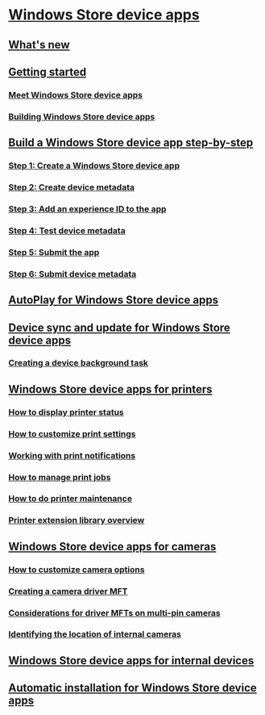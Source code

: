 # [Windows Store device apps](index.md)
## [What's new](what-s-new.md)
## [Getting started](getting-started.md)
### [Meet Windows Store device apps](meet-windows-store-device-apps.md)
### [Building Windows Store device apps](the-workflow.md)
## [Build a Windows Store device app step-by-step](build-a-windows-store-device-app-step-by-step.md)
### [Step 1: Create a Windows Store device app](step-1--create-a-windows-store-device-app.md)
### [Step 2: Create device metadata](step-2--create-device-metadata.md)
### [Step 3: Add an experience ID to the app](step-3--add-an-experience-id-to-the-app.md)
### [Step 4: Test device metadata](step-4--test-device-metadata.md)
### [Step 5: Submit the app](step-5--submit-the-app.md)
### [Step 6: Submit device metadata](step-6--submit-device-metadata.md)
## [AutoPlay for Windows Store device apps](autoplay-for-windows-store-device-apps.md)
## [Device sync and update for Windows Store device apps](device-sync-and-update-for-windows-store-device-apps.md)
### [Creating a device background task](how-to-create-a-device-background-task.md)
## [Windows Store device apps for printers](windows-store-device-apps-for-printers.md)
### [How to display printer status](how-to-display-printer-status.md)
### [How to customize print settings](how-to-customize-print-settings.md)
### [Working with print notifications](working-with-print-notifications.md)
### [How to manage print jobs](how-to-manage-print-jobs.md)
### [How to do printer maintenance](how-to-do-printer-maintenance.md)
### [Printer extension library overview](printer-extension-library-overview.md)
## [Windows Store device apps for cameras](windows-store-device-apps-for-webcams.md)
### [How to customize camera options](how-to-customize-camera-options.md)
### [Creating a camera driver MFT](creating-a-camera-driver-mft.md)
### [Considerations for driver MFTs on multi-pin cameras](driver-mfts-on-multi-pin-cameras.md)
### [Identifying the location of internal cameras](identifying-the-location-of-internal-cameras.md)
## [Windows Store device apps for internal devices](windows-store-device-apps-for-specialized-devices.md)
## [Automatic installation for Windows Store device apps](auto-install-for-windows-store-device-apps.md)

